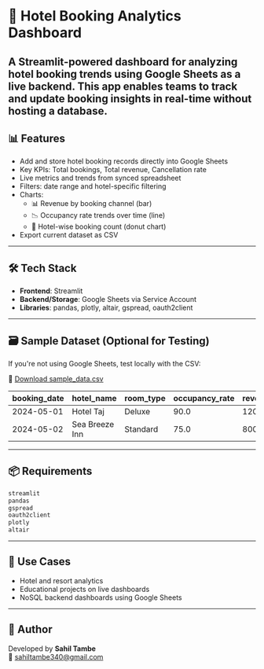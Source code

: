 # 🏨 Hotel Booking Analytics Dashboard

A Streamlit-powered dashboard for analyzing hotel booking trends using **Google Sheets** as a live backend. This app enables teams to track and update booking insights in real-time without hosting a database.
---

## 📊 Features

- Add and store hotel booking records directly into Google Sheets
- Key KPIs: Total bookings, Total revenue, Cancellation rate
- Live metrics and trends from synced spreadsheet
- Filters: date range and hotel-specific filtering
- Charts:
  - 📊 Revenue by booking channel (bar)
  - 📉 Occupancy rate trends over time (line)
  - 🥧 Hotel-wise booking count (donut chart)
- Export current dataset as CSV

---

## 🛠️ Tech Stack

- **Frontend**: Streamlit
- **Backend/Storage**: Google Sheets via Service Account
- **Libraries**: pandas, plotly, altair, gspread, oauth2client

---

## 🗃️ Sample Dataset (Optional for Testing)

If you're not using Google Sheets, test locally with the CSV:

🔗 [Download sample_data.csv](./sample_data.csv)

| booking_date | hotel_name      | room_type | occupancy_rate | revenue | guest_nationality | booking_channel | is_cancelled |
|--------------|------------------|-----------|----------------|---------|-------------------|------------------|--------------|
| 2024-05-01   | Hotel Taj        | Deluxe    | 90.0           | 12000   | India             | Online           | 0            |
| 2024-05-02   | Sea Breeze Inn   | Standard  | 75.0           | 8000    | UK                | Direct           | 0            |

---
## 📦 Requirements

```txt
streamlit
pandas
gspread
oauth2client
plotly
altair
```

---

## 🎯 Use Cases

- Hotel and resort analytics
- Educational projects on live dashboards
- NoSQL backend dashboards using Google Sheets

---

## 👤 Author

Developed by **Sahil Tambe**  
📧 sahiltambe340@gmail.com
